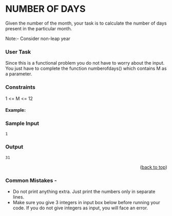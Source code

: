 # NUMBER OF DAYS

Given the number of the month, your task is to calculate the number of days present in the particular month.

Note:- Consider non-leap year

### User Task
Since this is a functional problem you do not have to worry about the input. You just have to complete the function numberofdays() which contains M as a parameter.

### Constraints
1 <= M <= 12 <br />
#### Example:<br />
### Sample Input
```
1
```
### Output
```
31
```
<p align="right">(<a href="#top">back to top</a>)</p>

### Common Mistakes -
- Do not print anything extra. Just print the numbers only in separate lines.
- Make sure you give 3 integers in input box below before running your code. If you do not give integers as input, you will face an error.
